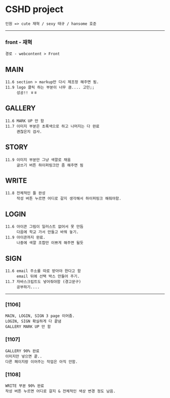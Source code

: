 # CSHD project
    인원 => cute 재혁 / sexy 태규 / hansome 호준
 <hr>

 ### front - 재혁
    경로 - webcontent > Front

## MAIN
    11.6 section > markup만 다시 제조정 해주면 됨.
    11.9 logo 클릭 하는 부분이 너무 큼.... 고민;;
         성공!! ㅎㅎ

## GALLERY
    11.6 MARK UP 만 함
    11.7 이미지 부분은 초록색으로 하고 나머지는 다 완료
         괜찮은지 검사.


## STORY
    11.9 이미지 부분만 그냥 색깔로 채움
         글쓰기 버튼 하이퍼링크만 좀 해주면 됨

## WRITE
    11.8 전체적인 틀 완성
         작성 버튼 누르면 어디로 갈지 생각해서 하이퍼링크 해줘야함.
         
## LOGIN
    11.6 아이콘 그림이 일러스트 없어서 못 만듬
         다음에 학교 가서 만들고 바꿔 놓기.
    11.9 아이콘까지 완료.
         나중에 색깔 조합만 이쁘게 해주면 될듯

## SIGN
    11.6 email 주소를 따로 받아야 한다고 함
         email 뒤에 선택 박스 만들어 주기.
    11.7 자바스크립트도 넣어줘야함 (경고문구)
         공부하기....

 <hr>

 ### [1106]
    MAIN, LOGIN, SIGN 3 page 이어줌.
    LOGIN, SIGN 확실하게 다 끝냄
    GALLERY MARK UP 만 함

 ### [1107]
    GALLERY 90% 완료
    이미지만 넣으면 끝..
    다른 페이지랑 이어주는 작업은 아직 안함.

### [1108]
    WRITE 부분 90% 완료
    작성 버튼 누르면 어디로 갈지 & 전체적인 색상 변경 정도 남음.

